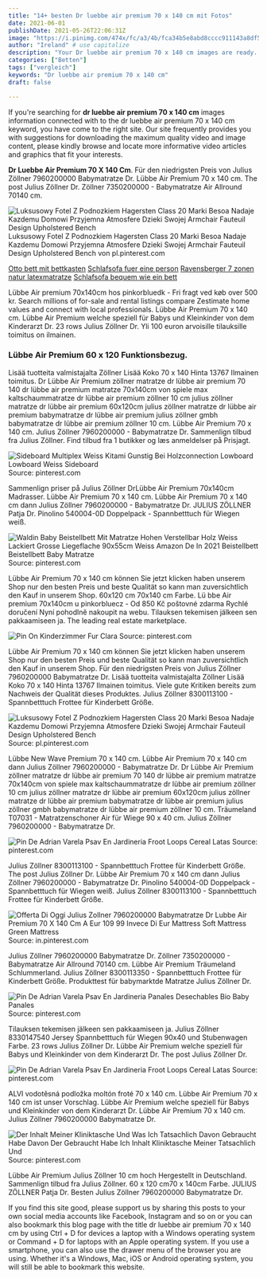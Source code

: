 ```yaml
---
title: "14+ besten Dr luebbe air premium 70 x 140 cm mit Fotos"
date: 2021-06-01
publishDate: 2021-05-26T22:06:31Z
image: "https://i.pinimg.com/474x/fc/a3/4b/fca34b5e8abd8cccc911143a8df50020.jpg"
author: "Ireland" # use capitalize
description: "Your Dr luebbe air premium 70 x 140 cm images are ready. Dr luebbe air premium 70 x 140 cm are a topic that is being searched for and liked by netizens now. You can Find and Download the Dr luebbe air premium 70 x 140 cm files here. Find and Download all royalty-free photos and vectors."
categories: ["Betten"]
tags: ["vergleich"]
keywords: "Dr luebbe air premium 70 x 140 cm"
draft: false

---
```


If you're searching for **dr luebbe air premium 70 x 140 cm** images information connected with to the dr luebbe air premium 70 x 140 cm keyword, you have come to the right  site. Our site frequently  provides you with  suggestions  for downloading  the maximum  quality video and image  content, please kindly browse and locate more informative video articles and graphics that fit your interests.

**Dr Luebbe Air Premium 70 X 140 Cm**. Für den niedrigsten Preis von Julius Zöllner 7960200000 Babymatratze Dr. Lübbe Air Premium 70 x 140 cm. The post Julius Zöllner Dr. Zöllner 7350200000 - Babymatratze Air Allround 70140 cm.

![Luksusowy Fotel Z Podnozkiem Hagersten Class 20 Marki Besoa Nadaje Kazdemu Domowi Przyjemna Atmosfere Dzieki Swojej Armchair Fauteuil Design Upholstered Bench](https://i.pinimg.com/600x315/b3/36/5f/b3365f0e9489855ebd1133a71a528b45.jpg "Luksusowy Fotel Z Podnozkiem Hagersten Class 20 Marki Besoa Nadaje Kazdemu Domowi Przyjemna Atmosfere Dzieki Swojej Armchair Fauteuil Design Upholstered Bench")
Luksusowy Fotel Z Podnozkiem Hagersten Class 20 Marki Besoa Nadaje Kazdemu Domowi Przyjemna Atmosfere Dzieki Swojej Armchair Fauteuil Design Upholstered Bench von pl.pinterest.com

[Otto bett mit bettkasten](/otto-bett-mit-bettkasten/)
[Schlafsofa fuer eine person](/schlafsofa-fuer-eine-person/)
[Ravensberger 7 zonen natur latexmatratze](/ravensberger-7-zonen-natur-latexmatratze/)
[Schlafsofa bequem wie ein bett](/schlafsofa-bequem-wie-ein-bett/)

Lübbe Air premium 70x140cm hos pinkorbluedk - Fri fragt ved køb over 500 kr. Search millions of for-sale and rental listings compare Zestimate home values and connect with local professionals. Lübbe Air Premium 70 x 140 cm. Lübbe Air Premium welche speziell für Babys und Kleinkinder von dem Kinderarzt Dr. 23 rows Julius Zöllner Dr. Yli 100 euron arvoisille tilauksille toimitus on ilmainen.

### Lübbe Air Premium 60 x 120 Funktionsbezug.

Lisää tuotteita valmistajalta Zöllner Lisää Koko 70 x 140 Hinta 13767 Ilmainen toimitus. Dr Lübbe Air Premium zöllner matratze dr lübbe air premium 70 140 dr lübbe air premium matratze 70x140cm von spiele max kaltschaummatratze dr lübbe air premium zöllner 10 cm julius zöllner matratze dr lübbe air premium 60x120cm julius zöllner matratze dr lübbe air premium babymatratze dr lübbe air premium julius zöllner gmbh babymatratze dr lübbe air premium zöllner 10 cm. Lübbe Air Premium 70 x 140 cm. Julius Zöllner 7960200000 - Babymatratze Dr. Sammenlign tilbud fra Julius Zöllner. Find tilbud fra 1 butikker og læs anmeldelser på Prisjagt.


![Sideboard Multiplex Weiss Kitami Gunstig Bei Holzconnection Lowboard Lowboard Weiss Sideboard](https://i.pinimg.com/originals/54/f5/0d/54f50d3e2ea3a1192c12245a438328da.jpg "Sideboard Multiplex Weiss Kitami Gunstig Bei Holzconnection Lowboard Lowboard Weiss Sideboard")
Source: pinterest.com

Sammenlign priser på Julius Zöllner DrLübbe Air Premium 70x140cm Madrasser. Lübbe Air Premium 70 x 140 cm. Lübbe Air Premium 70 x 140 cm dann Julius Zöllner 7960200000 - Babymatratze Dr. JULIUS ZÖLLNER Patja Dr. Pinolino 540004-0D Doppelpack - Spannbetttuch für Wiegen weiß.

![Waldin Baby Beistellbett Mit Matratze Hohen Verstellbar Holz Weiss Lackiert Grosse Liegeflache 90x55cm Weiss Amazon De In 2021 Beistellbett Beistellbett Baby Matratze](https://i.pinimg.com/170x/21/b0/f0/21b0f04c003798f2934ed8c81ec19474.jpg "Waldin Baby Beistellbett Mit Matratze Hohen Verstellbar Holz Weiss Lackiert Grosse Liegeflache 90x55cm Weiss Amazon De In 2021 Beistellbett Beistellbett Baby Matratze")
Source: pinterest.com

Lübbe Air Premium 70 x 140 cm können Sie jetzt klicken haben unserem Shop nur den besten Preis und beste Qualität so kann man zuversichtlich den Kauf in unserem Shop. 60x120 cm 70x140 cm Farbe. Lü bbe Air premium 70x140cm u pinkorbluecz - Od 850 Kč poštovné zdarma Rychlé doručení Nyní pohodlně nakoupit na webu. Tilauksen tekemisen jälkeen sen pakkaamiseen ja. The leading real estate marketplace.

![Pin On Kinderzimmer Fur Clara](https://i.pinimg.com/736x/b2/57/78/b25778df5366637aa6064cc8acfb2ceb.jpg "Pin On Kinderzimmer Fur Clara")
Source: pinterest.com

Lübbe Air Premium 70 x 140 cm können Sie jetzt klicken haben unserem Shop nur den besten Preis und beste Qualität so kann man zuversichtlich den Kauf in unserem Shop. Für den niedrigsten Preis von Julius Zöllner 7960200000 Babymatratze Dr. Lisää tuotteita valmistajalta Zöllner Lisää Koko 70 x 140 Hinta 13767 Ilmainen toimitus. Viele gute Kritiken bereits zum Nachweis der Qualität dieses Produktes. Julius Zöllner 8300113100 - Spannbetttuch Frottee für Kinderbett Größe.

![Luksusowy Fotel Z Podnozkiem Hagersten Class 20 Marki Besoa Nadaje Kazdemu Domowi Przyjemna Atmosfere Dzieki Swojej Armchair Fauteuil Design Upholstered Bench](https://i.pinimg.com/600x315/b3/36/5f/b3365f0e9489855ebd1133a71a528b45.jpg "Luksusowy Fotel Z Podnozkiem Hagersten Class 20 Marki Besoa Nadaje Kazdemu Domowi Przyjemna Atmosfere Dzieki Swojej Armchair Fauteuil Design Upholstered Bench")
Source: pl.pinterest.com

Lübbe New Wave Premium 70 x 140 cm. Lübbe Air Premium 70 x 140 cm dann Julius Zöllner 7960200000 - Babymatratze Dr. Dr Lübbe Air Premium zöllner matratze dr lübbe air premium 70 140 dr lübbe air premium matratze 70x140cm von spiele max kaltschaummatratze dr lübbe air premium zöllner 10 cm julius zöllner matratze dr lübbe air premium 60x120cm julius zöllner matratze dr lübbe air premium babymatratze dr lübbe air premium julius zöllner gmbh babymatratze dr lübbe air premium zöllner 10 cm. Träumeland T07031 - Matratzenschoner Air für Wiege 90 x 40 cm. Julius Zöllner 7960200000 - Babymatratze Dr.

![Pin De Adrian Varela Psav En Jardineria Froot Loops Cereal Latas](https://i.pinimg.com/originals/8b/ae/3c/8bae3c932ff7724888c7295483771be2.jpg "Pin De Adrian Varela Psav En Jardineria Froot Loops Cereal Latas")
Source: pinterest.com

Julius Zöllner 8300113100 - Spannbetttuch Frottee für Kinderbett Größe. The post Julius Zöllner Dr. Lübbe Air Premium 70 x 140 cm dann Julius Zöllner 7960200000 - Babymatratze Dr. Pinolino 540004-0D Doppelpack - Spannbetttuch für Wiegen weiß. Julius Zöllner 8300113100 - Spannbetttuch Frottee für Kinderbett Größe.

![Offerta Di Oggi Julius Zollner 7960200000 Babymatratze Dr Lubbe Air Premium 70 X 140 Cm A Eur 109 99 Invece Di Eur Mattress Soft Mattress Green Mattress](https://i.pinimg.com/564x/58/3d/45/583d45e4166d9a39c2468ab8a7d84afb.jpg "Offerta Di Oggi Julius Zollner 7960200000 Babymatratze Dr Lubbe Air Premium 70 X 140 Cm A Eur 109 99 Invece Di Eur Mattress Soft Mattress Green Mattress")
Source: in.pinterest.com

Julius Zöllner 7960200000 Babymatratze Dr. Zöllner 7350200000 - Babymatratze Air Allround 70140 cm. Lübbe Air Premium Träumeland Schlummerland. Julius Zöllner 8300113350 - Spannbetttuch Frottee für Kinderbett Größe. Produkttest für babymarktde Matratze Julius Zöllner Dr.

![Pin De Adrian Varela Psav En Jardineria Panales Desechables Bio Baby Panales](https://i.pinimg.com/600x315/b5/09/5b/b5095b3e2b51056cc8d90dac41528d1e.jpg "Pin De Adrian Varela Psav En Jardineria Panales Desechables Bio Baby Panales")
Source: pinterest.com

Tilauksen tekemisen jälkeen sen pakkaamiseen ja. Julius Zöllner 8330147540 Jersey Spannbetttuch für Wiegen 90x40 und Stubenwagen Farbe. 23 rows Julius Zöllner Dr. Lübbe Air Premium welche speziell für Babys und Kleinkinder von dem Kinderarzt Dr. The post Julius Zöllner Dr.

![Pin De Adrian Varela Psav En Jardineria Froot Loops Cereal Latas](https://i.pinimg.com/600x315/8b/ae/3c/8bae3c932ff7724888c7295483771be2.jpg "Pin De Adrian Varela Psav En Jardineria Froot Loops Cereal Latas")
Source: pinterest.com

ALVI vodotěsná podložka moltón froté 70 x 140 cm. Lübbe Air Premium 70 x 140 cm ist unser Vorschlag. Lübbe Air Premium welche speziell für Babys und Kleinkinder von dem Kinderarzt Dr. Lübbe Air Premium 70 x 140 cm. Julius Zöllner 7960200000 Babymatratze Dr.

![Der Inhalt Meiner Kliniktasche Und Was Ich Tatsachlich Davon Gebraucht Habe Davon Der Gebraucht Habe Ich Inhalt Kliniktasche Meiner Tatsachlich Und](https://i.pinimg.com/474x/fc/a3/4b/fca34b5e8abd8cccc911143a8df50020.jpg "Der Inhalt Meiner Kliniktasche Und Was Ich Tatsachlich Davon Gebraucht Habe Davon Der Gebraucht Habe Ich Inhalt Kliniktasche Meiner Tatsachlich Und")
Source: pinterest.com

Lübbe Air Premium Julius Zöllner 10 cm hoch Hergestellt in Deutschland. Sammenlign tilbud fra Julius Zöllner. 60 x 120 cm70 x 140cm Farbe. JULIUS ZÖLLNER Patja Dr. Besten Julius Zöllner 7960200000 Babymatratze Dr.

If you find this site good, please support us by sharing this posts to your own social media accounts like Facebook, Instagram and so on or you can also bookmark this blog page with the title dr luebbe air premium 70 x 140 cm by using Ctrl + D for devices a laptop with a Windows operating system or Command + D for laptops with an Apple operating system. If you use a smartphone, you can also use the drawer menu of the browser you are using. Whether it's a Windows, Mac, iOS or Android operating system, you will still be able to bookmark this website.
